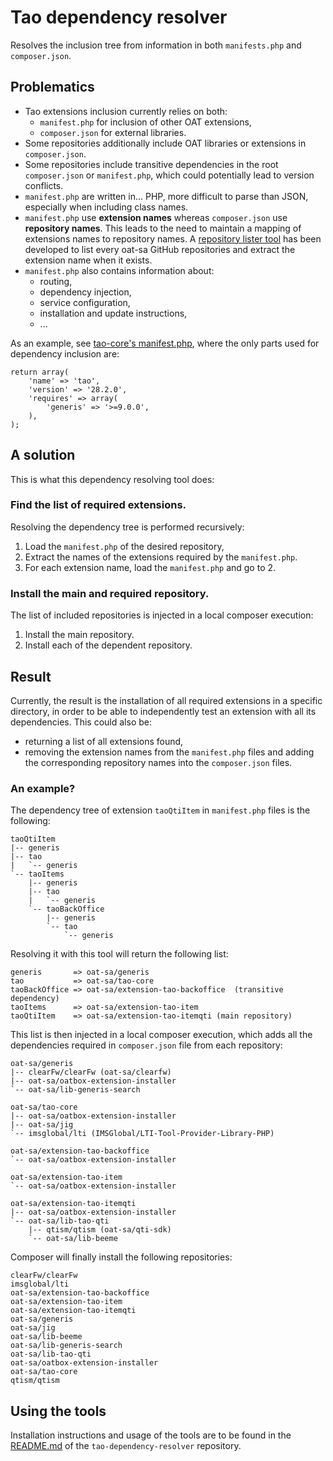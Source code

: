 # Tao dependency resolver

Resolves the inclusion tree from information in both `manifests.php` and `composer.json`.


## Problematics

- Tao extensions inclusion currently relies on both:
    - `manifest.php` for inclusion of other OAT extensions,
    - `composer.json` for external libraries.
- Some repositories additionally include OAT libraries or extensions in `composer.json`.
- Some repositories include transitive dependencies in the root `composer.json` or `manifest.php`, which could potentially lead to version conflicts.
- `manifest.php` are written in... PHP, more difficult to parse than JSON, especially when including class names.
- `manifest.php` use **extension names** whereas `composer.json` use **repository names**.
This leads to the need to maintain a mapping of extensions names to repository names.
A [repository lister tool](repository-updater.md) has been developed to list every oat-sa GitHub repositories and extract the extension name when it exists.
- `manifest.php` also contains information about:
    - routing,
    - dependency injection,
    - service configuration,
    - installation and update instructions,
    - ...

As an example, see [tao-core's manifest.php](tao-manifest.php), where the only parts used for dependency inclusion are:
```
return array(
    'name' => 'tao',
    'version' => '28.2.0',
    'requires' => array(
        'generis' => '>=9.0.0',
    ),
);
```

## A solution

This is what this dependency resolving tool does:

### Find the list of required extensions.

Resolving the dependency tree is performed recursively:

1. Load the `manifest.php` of the desired repository,
2. Extract the names of the extensions required by the `manifest.php`.
3. For each extension name, load the `manifest.php` and go to 2.

### Install the main and required repository.

The list of included repositories is injected in a local composer execution:

1. Install the main repository.
2. Install each of the dependent repository.


## Result

Currently, the result is the installation of all required extensions in a specific directory, in order to be able to independently test an extension with all its dependencies.
This could also be:
- returning a list of all extensions found,
- removing the extension names from the `manifest.php` files and adding the corresponding repository names into the `composer.json` files.

### An example?

The dependency tree of extension `taoQtiItem` in `manifest.php` files is the following:

    taoQtiItem
    |-- generis
    |-- tao
    |   `-- generis
    `-- taoItems
        |-- generis
        |-- tao
        |   `-- generis
        `-- taoBackOffice
            |-- generis
            `-- tao
                `-- generis


Resolving it with this tool will return the following list:

    generis       => oat-sa/generis
    tao           => oat-sa/tao-core
    taoBackOffice => oat-sa/extension-tao-backoffice  (transitive dependency)
    taoItems      => oat-sa/extension-tao-item
    taoQtiItem    => oat-sa/extension-tao-itemqti (main repository)


This list is then injected in a local composer execution, which adds all the dependencies required in `composer.json` file from each repository:

    oat-sa/generis
    |-- clearFw/clearFw (oat-sa/clearfw)
    |-- oat-sa/oatbox-extension-installer 
    `-- oat-sa/lib-generis-search

    oat-sa/tao-core
    |-- oat-sa/oatbox-extension-installer
    |-- oat-sa/jig
    `-- imsglobal/lti (IMSGlobal/LTI-Tool-Provider-Library-PHP)

    oat-sa/extension-tao-backoffice
    `-- oat-sa/oatbox-extension-installer

    oat-sa/extension-tao-item
    `-- oat-sa/oatbox-extension-installer
    
    oat-sa/extension-tao-itemqti
    |-- oat-sa/oatbox-extension-installer
    `-- oat-sa/lib-tao-qti
        |-- qtism/qtism (oat-sa/qti-sdk)
        `-- oat-sa/lib-beeme
    

Composer will finally install the following repositories:

    clearFw/clearFw
    imsglobal/lti
    oat-sa/extension-tao-backoffice
    oat-sa/extension-tao-item
    oat-sa/extension-tao-itemqti
    oat-sa/generis
    oat-sa/jig
    oat-sa/lib-beeme
    oat-sa/lib-generis-search
    oat-sa/lib-tao-qti
    oat-sa/oatbox-extension-installer
    oat-sa/tao-core
    qtism/qtism


## Using the tools

Installation instructions and usage of the tools are to be found in the [README.md](../README.md) of the `tao-dependency-resolver` repository.
